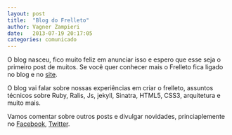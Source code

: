 ```yaml
---
layout: post
title:  "Blog do Frelleto"
author: Vagner Zampieri
date:   2013-07-19 20:17:05
categories: comunicado
---
```


O blog nasceu, fico muito feliz em anunciar isso e espero que esse seja o primeiro post de muitos. Se você quer conhecer mais o Frelleto fica ligado no blog e no [site][site].

O blog vai falar sobre nossas experiências em criar o frelleto, assuntos técnicos sobre Ruby, Ralis, Js, jekyll, Sinatra, HTML5, CSS3, arquitetura e muito mais.

Vamos comentar sobre outros posts e divulgar novidades, princiaplemente no [Facebook][facebook], [Twitter][twitter]. 

[site]: http://frelleto.com.br
[facebook]: https://www.facebook.com/Frelleto
[twitter]: https://twitter.com/Frelleto
